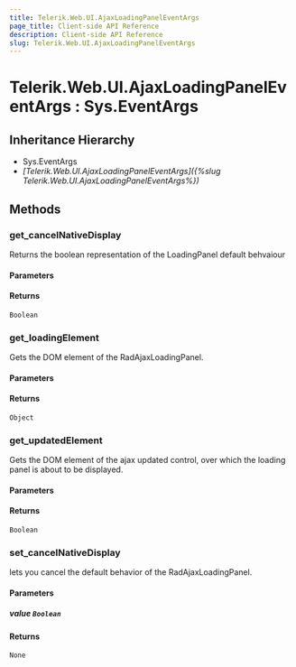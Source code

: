 ```yaml
---
title: Telerik.Web.UI.AjaxLoadingPanelEventArgs
page_title: Client-side API Reference
description: Client-side API Reference
slug: Telerik.Web.UI.AjaxLoadingPanelEventArgs
---
```


# Telerik.Web.UI.AjaxLoadingPanelEventArgs : Sys.EventArgs 

## Inheritance Hierarchy

* Sys.EventArgs
* *[Telerik.Web.UI.AjaxLoadingPanelEventArgs]({%slug Telerik.Web.UI.AjaxLoadingPanelEventArgs%})*

## Methods

###  get_cancelNativeDisplay

Returns the boolean representation of the LoadingPanel default behvaiour

#### Parameters

#### Returns

`Boolean` 

###  get_loadingElement

Gets the DOM element of the RadAjaxLoadingPanel.

#### Parameters

#### Returns

`Object` 

###  get_updatedElement

Gets the DOM element of the ajax updated control, over which the loading panel is about to be displayed.

#### Parameters

#### Returns

`Boolean` 

###  set_cancelNativeDisplay

lets you cancel the default behavior of the RadAjaxLoadingPanel.

#### Parameters

##### value `Boolean`

#### Returns

`None` 


